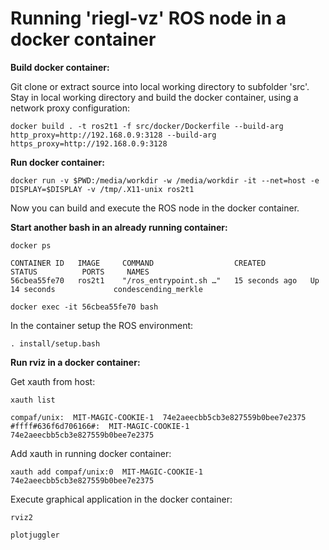 # Running 'riegl-vz' ROS node in a docker container

**Build docker container:**

Git clone or extract source into local working directory to subfolder 'src'.   
Stay in local working directory and build the docker container, using a network proxy configuration:

```docker build . -t ros2t1 -f src/docker/Dockerfile --build-arg http_proxy=http://192.168.0.9:3128 --build-arg https_proxy=http://192.168.0.9:3128```

**Run docker container:**

```docker run -v $PWD:/media/workdir -w /media/workdir -it --net=host -e DISPLAY=$DISPLAY -v /tmp/.X11-unix ros2t1```

Now you can build and execute the ROS node in the docker container.

**Start another bash in an already running container:**

```docker ps```

```
CONTAINER ID   IMAGE     COMMAND                  CREATED          STATUS          PORTS     NAMES
56cbea55fe70   ros2t1    "/ros_entrypoint.sh …"   15 seconds ago   Up 14 seconds             condescending_merkle
```

```docker exec -it 56cbea55fe70 bash```

In the container setup the ROS environment:

```. install/setup.bash```

**Run rviz in a docker container:**

Get xauth from host:

```xauth list```

```
compaf/unix:  MIT-MAGIC-COOKIE-1  74e2aeecbb5cb3e827559b0bee7e2375
#ffff#636f6d706166#:  MIT-MAGIC-COOKIE-1  74e2aeecbb5cb3e827559b0bee7e2375
```

Add xauth in running docker container:

```xauth add compaf/unix:0  MIT-MAGIC-COOKIE-1  74e2aeecbb5cb3e827559b0bee7e2375```

Execute graphical application in the docker container:

```rviz2```

```plotjuggler```

